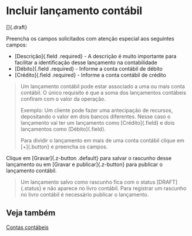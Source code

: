 # Incluir lançamento contábil

[]{.draft}

Preencha os campos solicitados com atenção especial aos seguintes campos:

* [Descrição]{.field .required} - A descrição é muito importante para facilitar a identificação desse lançamento na contabilidade
* [Débito]{.field .required} - Informe a conta contábil de débito
* [Crédito]{.field .required} - Informe a conta contábil de crédito

> Um lançamento contábil pode estar associado a uma ou mais conta contábil. O único requisito é que a soma dos lançamentos contábeis confiram com o valor da operação.
>
> Exemplo: Um cliente pode fazer uma antecipação de recursos, depositando o valor em dois bancos diferentes. Nesse caso o lançamento vai ter um lançamento como [Crédito]{.field} e dois lançamentos como [Débito]{.field}.
>
>Para dividir o lançamento em mais de uma conta contábil clique em [+]{.button} e preencha os campos.

Clique em [Gravar]{.z-button .default} para salvar o rascunho desse lançamento ou em [Gravar e publicar]{.z-button} para publicar o lançamento contábil.

> Um lançamento salvo como rascunho fica com o status [DRAFT]{.status} e não aparece no livro contábil. Para registrar um rascunho no livro contábil é necessário publicar o lançamento.

## Veja também

[Contas contábeis](/accounting/account)
